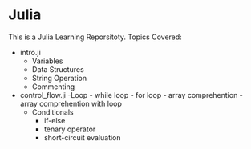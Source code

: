 # Julia
This is a Julia Learning Reporsitoty. 
Topics Covered:
- intro.ji
    - Variables
    - Data Structures
    - String Operation
    - Commenting
- control_flow.ji
    -Loop
        - while loop
        - for loop
        - array comprehention
        - array comprehention with loop
    - Conditionals
        - if-else
        - tenary operator
        - short-circuit evaluation

